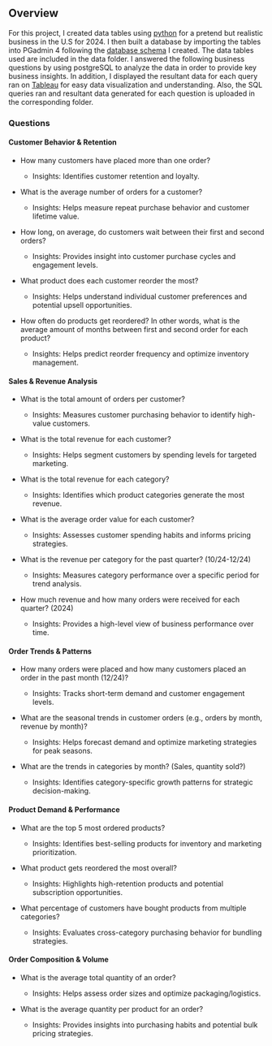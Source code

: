 ## Overview

For this project, I created data tables using [python](https://github.com/ariannalangton/Portfolio/blob/main/generated_business/generated_business_data.ipynb) for a pretend but realistic business in the U.S for 2024. I then built a database by importing the tables into PGadmin 4 following the [database schema](https://github.com/ariannalangton/Portfolio/blob/main/generated_business/business_schema.png) I created. The data tables used are included in the data folder. I answered the following business questions by using postgreSQL to analyze the data in order to provide key business insights. In addition, I displayed the resultant data for each query ran on [Tableau](https://public.tableau.com/app/profile/arianna.langton5684/viz/GeneratedBusinessDashboards/q19?publish=yes) for easy data visualization and understanding. Also, the SQL queries ran and resultant data generated for each question is uploaded in the corresponding folder.

### Questions


#### Customer Behavior & Retention

- How many customers have placed more than one order? 
  - Insights: Identifies customer retention and loyalty.


- What is the average number of orders for a customer?
   - Insights: Helps measure repeat purchase behavior and customer lifetime value.


- How long, on average, do customers wait between their first and second orders?
   - Insights: Provides insight into customer purchase cycles and engagement levels.


- What product does each customer reorder the most? 
   - Insights: Helps understand individual customer preferences and potential upsell opportunities.


- How often do products get reordered? In other words, what is the average amount of months between first and second order for each product?
   - Insights: Helps predict reorder frequency and optimize inventory management.



#### Sales & Revenue Analysis

- What is the total amount of orders per customer?
    - Insights: Measures customer purchasing behavior to identify high-value customers.


- What is the total revenue for each customer?
    - Insights: Helps segment customers by spending levels for targeted marketing.


- What is the total revenue for each category?
    - Insights: Identifies which product categories generate the most revenue.


- What is the average order value for each customer?
    - Insights: Assesses customer spending habits and informs pricing strategies.


- What is the revenue per category for the past quarter? (10/24-12/24)
    - Insights: Measures category performance over a specific period for trend analysis.


- How much revenue and how many orders were received for each quarter? (2024)
    - Insights: Provides a high-level view of business performance over time.



#### Order Trends & Patterns

- How many orders were placed and how many customers placed an order in the past month (12/24)?
    - Insights: Tracks short-term demand and customer engagement levels.


- What are the seasonal trends in customer orders (e.g., orders by month, revenue by month)?
    - Insights: Helps forecast demand and optimize marketing strategies for peak seasons.


- What are the trends in categories by month? (Sales, quantity sold?)
    - Insights: Identifies category-specific growth patterns for strategic decision-making.


#### Product Demand & Performance

- What are the top 5 most ordered products?
    - Insights: Identifies best-selling products for inventory and marketing prioritization.


- What product gets reordered the most overall?
    - Insights: Highlights high-retention products and potential subscription opportunities.


- What percentage of customers have bought products from multiple categories?
    - Insights: Evaluates cross-category purchasing behavior for bundling strategies.



#### Order Composition & Volume

- What is the average total quantity of an order?
    - Insights: Helps assess order sizes and optimize packaging/logistics.


- What is the average quantity per product for an order?
    - Insights: Provides insights into purchasing habits and potential bulk pricing strategies.

